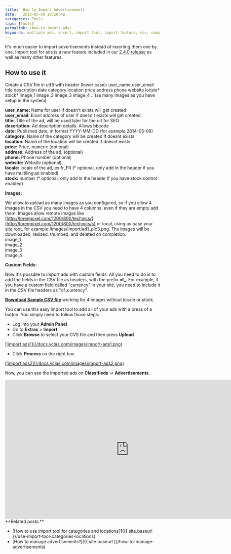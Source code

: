 ```yaml
---
title:  How to Import Advertisements
date:   2015-05-08 10:26:48
categories: Tools
tags: [Tools]
permalink: /how-to-import-ads/
keywords: multiple ads, insert, import tool, import feature, csv, sample file, upload, bulk, custom fields
---
```

It's much easier to import advertisements instead of inserting them one by one. Import tool for ads is a new feature included in our [2.4.0 release](http://open-classifieds.com/2015/04/28/open-classifieds-2-4-0/) as well as many other features. 

## How to use it

Create a CSV file in utf8 with header (lower case): 
user_name user_email title description date category location price address phone website locale* stock* image_1 image_2 image_3 image_4 .. (as many images as you have setup in the system)

**user_name:** Name for user if doesn't exists will get created<br>
**user_email:** Email address of user if doesn't exists will get created<br>
**title:** Title of the ad, will be used later for the url for SEO<br>
**description:** Ad description details. Allows bbcode<br>
**date:** Published date, in format YYYY-MM-DD (for example 2014-05-09)<br>
**category:** Name of the category will be created if doesnt exists<br>
**location:** Name of the location will be created if doesnt exists<br>
**price:** Price, numeric (optional)<br>
**address:** Address of the ad, (optional)<br>
**phone:** Phone number (optional)<br>
**website:** Website (optional)<br>
**locale:** locale of the ad, ex fr_FR (* optional, only add in the header if you have multilingual enabled)<br>
**stock:** number (* optional, only add in the header if you have stock control enabled)<br>

**Images:**

We allow to upload as many images as you configured, so if you allow 4 images in the CSV you need to have 4 columns, even if they are empty add them. Images allow remote images like [http://lorempixel.com/1200/800/technics/](http://lorempixel.com/1200/800/technics/s) or local, using as base your site root, for example /images/import/ad1_pic3.png. The images will be downloaded, resized, thumbed, and deleted on completion.<br>
image_1<br>
image_2<br>
image_3<br>
image_4

**Custom Fields:**

Now it's possible to import ads with custom fields. All you need to do is to add the fields in the CSV file as headers, with the prefix **cf_**. For example, if you have a custom field called "currency" in your site, you need to include it in the CSV file headers as "cf_currency". 


[**Download Sample CSV file**](https://docs.yclas.com/samples/import_ads_example.csv) working for 4 images without locale or stock.


You can use this easy import tool to add all of your ads with a press of a button. You simply need to follow those steps:

+ Log into your **Admin Panel** 
+ Go to **Extras** > **Import**
+ Click **Browse** to select your CVS file and then press **Upload**

<a href="//docs.yclas.com/images/import-ads1.png" class="thumbnail gallery-item" data-gallery>
![import ads1](//docs.yclas.com/images/import-ads1.png)
</a>

+ Click **Process** on the right box.

<a href="//docs.yclas.com/images/import-ads2.png" class="thumbnail gallery-item" data-gallery>
![import ads2](//docs.yclas.com/images/import-ads2.png)
</a>

Now, you can see the imported ads on **Classifieds** -> **Advertisements**.

<iframe width="800" height="450" src="https://www.youtube.com/embed/BHMsDAV0WK0" frameborder="0" allowfullscreen></iframe>

<br>
**Related posts:**

+ [How to use import tool for categories and locations?]({{ site.baseurl }}/use-import-tool-categories-locations)
+ [How to manage advertisements?]({{ site.baseurl }}/how-to-manage-advertisements)